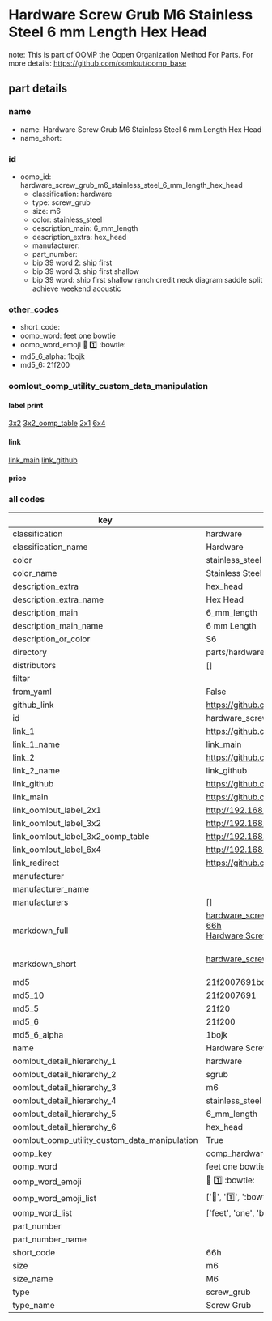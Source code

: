 # Hardware Screw Grub M6 Stainless Steel 6 mm Length Hex Head  

note: This is part of OOMP the Oopen Organization Method For Parts. For more details: https://github.com/oomlout/oomp_base

##  part details
  







### name
* name: Hardware Screw Grub M6 Stainless Steel 6 mm Length Hex Head
* name_short: 
### id
* oomp_id: hardware_screw_grub_m6_stainless_steel_6_mm_length_hex_head
  * classification: hardware
  * type: screw_grub
  * size: m6
  * color: stainless_steel
  * description_main: 6_mm_length
  * description_extra: hex_head
  * manufacturer: 
  * part_number: 
  * bip 39 word 2: ship first
  * bip 39 word 3: ship first shallow
  * bip 39 word: ship first shallow ranch credit neck diagram saddle split achieve weekend acoustic

### other_codes
* short_code: 
* oomp_word: feet one bowtie
* oomp_word_emoji :feet: :one: :bowtie:
* md5_6_alpha: 1bojk
* md5_6: 21f200






### oomlout_oomp_utility_custom_data_manipulation
#### label print
[3x2](http://192.168.1.245:1112/?label=oomp%201bojk)
[3x2_oomp_table](http://192.168.1.108:1112/?label=oomp%201bojk)
[2x1](http://192.168.1.242:1112/?label=oomp%201bojk)
[6x4](http://192.168.1.55:1112/?label=oomp%201bojk)    

#### link

[link_main](https://github.com/oomlout/oomlout_oomp_version_1_messy/tree/main/parts/hardware_screw_grub_m6_stainless_steel_6_mm_length_hex_head) [link_github](https://github.com/oomlout/oomlout_oomp_version_1_messy/tree/main/parts/hardware_screw_grub_m6_stainless_steel_6_mm_length_hex_head)                             

#### price







### all codes 
| key | value |  
| --- | --- |  
| classification | hardware |  
| classification_name | Hardware |  
| color | stainless_steel |  
| color_name | Stainless Steel |  
| description_extra | hex_head |  
| description_extra_name | Hex Head |  
| description_main | 6_mm_length |  
| description_main_name | 6 mm Length |  
| description_or_color | S6 |  
| directory | parts/hardware_screw_grub_m6_stainless_steel_6_mm_length_hex_head |  
| distributors | [] |  
| filter |  |  
| from_yaml | False |  
| github_link | https://github.com/oomlout/oomlout_oomp_part_src/tree/main/parts/hardware_screw_grub_m6_stainless_steel_6_mm_length_hex_head |  
| id | hardware_screw_grub_m6_stainless_steel_6_mm_length_hex_head |  
| link_1 | https://github.com/oomlout/oomlout_oomp_version_1_messy/tree/main/parts/hardware_screw_grub_m6_stainless_steel_6_mm_length_hex_head |  
| link_1_name | link_main |  
| link_2 | https://github.com/oomlout/oomlout_oomp_version_1_messy/tree/main/parts/hardware_screw_grub_m6_stainless_steel_6_mm_length_hex_head |  
| link_2_name | link_github |  
| link_github | https://github.com/oomlout/oomlout_oomp_version_1_messy/tree/main/parts/hardware_screw_grub_m6_stainless_steel_6_mm_length_hex_head |  
| link_main | https://github.com/oomlout/oomlout_oomp_version_1_messy/tree/main/parts/hardware_screw_grub_m6_stainless_steel_6_mm_length_hex_head |  
| link_oomlout_label_2x1 | http://192.168.1.242:1112/?label=oomp%201bojk |  
| link_oomlout_label_3x2 | http://192.168.1.245:1112/?label=oomp%201bojk |  
| link_oomlout_label_3x2_oomp_table | http://192.168.1.108:1112/?label=oomp%201bojk |  
| link_oomlout_label_6x4 | http://192.168.1.55:1112/?label=oomp%201bojk |  
| link_redirect | https://github.com/oomlout/oomlout_oomp_version_1_messy/tree/main/parts/hardware_screw_grub_m6_stainless_steel_6_mm_length_hex_head |  
| manufacturer |  |  
| manufacturer_name |  |  
| manufacturers | [] |  
| markdown_full | [hardware_screw_grub_m6_stainless_steel_6_mm_length_hex_head](none)<br>[66h](none)<br>[Hardware Screw Grub M6 Stainless Steel 6 Mm Length Hex Head](none)<br><br> |  
| markdown_short | [hardware_screw_grub_m6_stainless_steel_6_mm_length_hex_head](none)<br><br> |  
| md5 | 21f2007691bdc79e4e998b198a15de30 |  
| md5_10 | 21f2007691 |  
| md5_5 | 21f20 |  
| md5_6 | 21f200 |  
| md5_6_alpha | 1bojk |  
| name | Hardware Screw Grub M6 Stainless Steel 6 mm Length Hex Head |  
| oomlout_detail_hierarchy_1 | hardware |  
| oomlout_detail_hierarchy_2 | sgrub |  
| oomlout_detail_hierarchy_3 | m6 |  
| oomlout_detail_hierarchy_4 | stainless_steel |  
| oomlout_detail_hierarchy_5 | 6_mm_length |  
| oomlout_detail_hierarchy_6 | hex_head |  
| oomlout_oomp_utility_custom_data_manipulation | True |  
| oomp_key | oomp_hardware_screw_grub_m6_stainless_steel_6_mm_length_hex_head |  
| oomp_word | feet one bowtie |  
| oomp_word_emoji | :feet: :one: :bowtie: |  
| oomp_word_emoji_list | [':feet:', ':one:', ':bowtie:'] |  
| oomp_word_list | ['feet', 'one', 'bowtie'] |  
| part_number |  |  
| part_number_name |  |  
| short_code | 66h |  
| size | m6 |  
| size_name | M6 |  
| type | screw_grub |  
| type_name | Screw Grub |  
